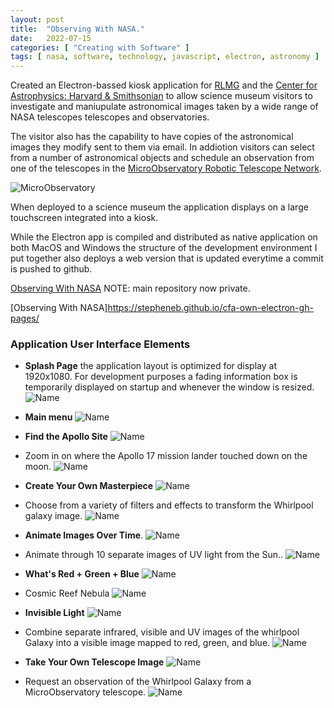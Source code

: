 ```yaml
---
layout: post
title:  "Observing With NASA."
date:   2022-07-15
categories: [ "Creating with Software" ]
tags: [ nasa, software, technology, javascript, electron, astronomy ]
---
```


Created an Electron-bassed kiosk application for [RLMG](https://rlmg.com) and
the [Center for Astrophysics: Harvard & Smithsonian](https://cfa.harvard.edu)
to allow science museum visitors to investigate and maniupulate astronomical
images taken by a wide range of NASA telescopes telescopes and observatories.

The visitor also has the capability to have copies of the astronomical images
they modify sent to them via email. In addiotion visitors can select from a
number of astronomical objects and schedule an observation from one of the
telescopes in the
[MicroObservatory Robotic Telescope Network](https://mo-www.cfa.harvard.edu/MicroObservatory/).

![MicroObservatory]({{site.url}}/assets/images/cfa/micro-observatory.jpg)

When deployed to a science museum the application displays on a
large touchscreen integrated into a kiosk.

While the Electron app is compiled and distributed as native application
on both MacOS and Windows the structure of the development environment I put
together also deploys a web version that is updated everytime a commit
is pushed to github.

[Observing With NASA](https://stepheneb.github.io/cfa-own-electron-gh-pages/) NOTE: main repository now private.

[Observing With NASA]https://stepheneb.github.io/cfa-own-electron-gh-pages/

### Application User Interface Elements

- **Splash Page** the application layout is optimized for display at 1920x1080.
  For development purposes a fading information box is temporarily displayed
  on startup and whenever the window is resized.
  ![Name]({{site.url}}/assets/images/cfa/cfa-opening-screen.jpg)

- **Main menu**
  ![Name]({{site.url}}/assets/images/cfa/cfa-main-menu.jpg)

- **Find the Apollo Site**
  ![Name]({{site.url}}/assets/images/cfa/cfa-find-apollo-menu.jpg)

- Zoom in on where the Apollo 17 mission lander touched down on the moon.
  ![Name]({{site.url}}/assets/images/cfa/cfa-find-apollo-17.jpg)

- **Create Your Own Masterpiece**
  ![Name]({{site.url}}/assets/images/cfa/cfa-make-masterpiece-menu.jpg)

- Choose from a variety of filters and effects to transform the Whirlpool
  galaxy image.
  ![Name]({{site.url}}/assets/images/cfa/cfa-make-masterpiece-whirlpool.jpg)

- **Animate Images Over Time**.
  ![Name]({{site.url}}/assets/images/cfa/cfa-animate-images-menu.jpg)

- Animate through 10 separate images of UV light from the Sun..
  ![Name]({{site.url}}/assets/images/cfa/cfa-animate-images-solar-uv.jpg)

- **What's Red + Green + Blue**
  ![Name]({{site.url}}/assets/images/cfa/cfa-rgb-menu.jpg)

- Cosmic Reef Nebula
  ![Name]({{site.url}}/assets/images/cfa/cfa-rgb-cosmic-reef.jpg)

- **Invisible Light**
  ![Name]({{site.url}}/assets/images/cfa/cfa-invisible-light-menu.jpg)

- Combine separate infrared, visible and UV images of the whirlpool Galaxy into
  a visible image mapped to red, green, and blue.
  ![Name]({{site.url}}/assets/images/cfa/cfa-invisible-light-whirlpool.jpg)

- **Take Your Own Telescope Image**
  ![Name]({{site.url}}/assets/images/cfa/cfa-make-observation-menu.jpg)

- Request an observation of the Whirlpool Galaxy from a MicroObservatory
  telescope.
  ![Name]({{site.url}}/assets/images/cfa/cfa-make-observation-cigar.jpg)
